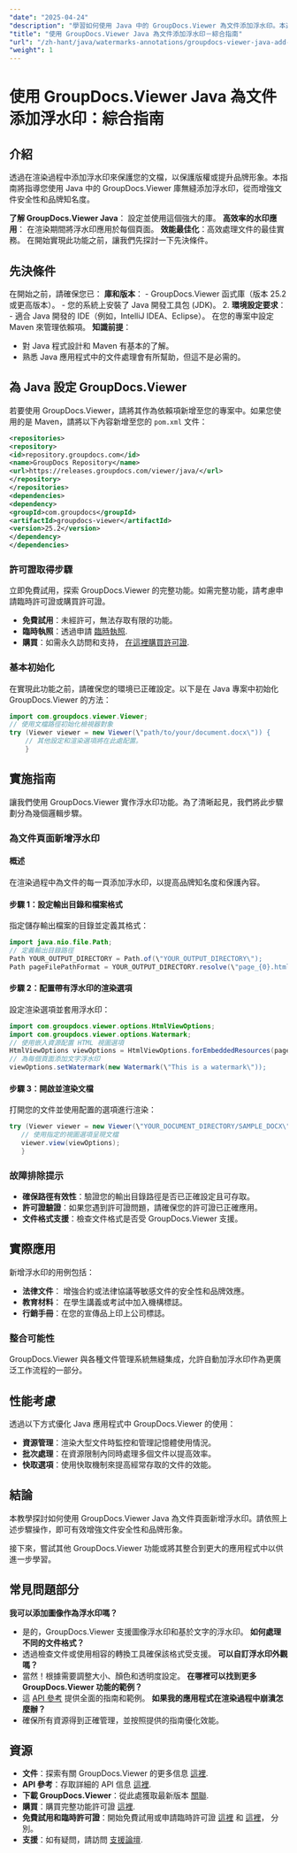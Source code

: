 ```yaml
---
"date": "2025-04-24"
"description": "學習如何使用 Java 中的 GroupDocs.Viewer 為文件添加浮水印。本逐步教學將幫助您增強文件安全性和品牌形象。"
"title": "使用 GroupDocs.Viewer Java 為文件添加浮水印－綜合指南"
"url": "/zh-hant/java/watermarks-annotations/groupdocs-viewer-java-add-watermark-documents/"
"weight": 1
---
```


# 使用 GroupDocs.Viewer Java 為文件添加浮水印：綜合指南

## 介紹

透過在渲染過程中添加浮水印來保護您的文檔，以保護版權或提升品牌形象。本指南將指導您使用 Java 中的 GroupDocs.Viewer 庫無縫添加浮水印，從而增強文件安全性和品牌知名度。

**了解 GroupDocs.Viewer Java**： 
設定並使用這個強大的庫。
**高效率的水印應用**： 
在渲染期間將浮水印應用於每個頁面。
**效能最佳化**：高效處理文件的最佳實務。
在開始實現此功能之前，讓我們先探討一下先決條件。
## 先決條件
在開始之前，請確保您已：
**庫和版本**：
	- GroupDocs.Viewer 函式庫（版本 25.2 或更高版本）。
	- 您的系統上安裝了 Java 開發工具包 (JDK)。 
2. **環境設定要求**：
	- 適合 Java 開發的 IDE（例如，IntelliJ IDEA、Eclipse）。
	在您的專案中設定 Maven 來管理依賴項。
**知識前提**：
- 對 Java 程式設計和 Maven 有基本的了解。
- 熟悉 Java 應用程式中的文件處理會有所幫助，但這不是必需的。
## 為 Java 設定 GroupDocs.Viewer
若要使用 GroupDocs.Viewer，請將其作為依賴項新增至您的專案中。如果您使用的是 Maven，請將以下內容新增至您的 `pom.xml` 文件：
```xml
<repositories>
<repository>
<id>repository.groupdocs.com</id>
<name>GroupDocs Repository</name>
<url>https://releases.groupdocs.com/viewer/java/</url>
</repository>
</repositories>
<dependencies>
<dependency>
<groupId>com.groupdocs</groupId>
<artifactId>groupdocs-viewer</artifactId>
<version>25.2</version>
</dependency>
</dependencies>
```

### 許可證取得步驟
立即免費試用，探索 GroupDocs.Viewer 的完整功能。如需完整功能，請考慮申請臨時許可證或購買許可證。
- **免費試用**：未經許可，無法存取有限的功能。
- **臨時執照**：透過申請 [臨時執照](https://purchase。groupdocs.com/temporary-license/).
- **購買**：如需永久訪問和支持， [在這裡購買許可證](https://purchase。groupdocs.com/buy).
### 基本初始化
在實現此功能之前，請確保您的環境已正確設定。以下是在 Java 專案中初始化 GroupDocs.Viewer 的方法：
```java
import com.groupdocs.viewer.Viewer;
// 使用文檔路徑初始化檢視器對象
try (Viewer viewer = new Viewer(\"path/to/your/document.docx\")) {
	// 其他設定和渲染選項將在此處配置。
	}
```

## 實施指南
讓我們使用 GroupDocs.Viewer 實作浮水印功能。為了清晰起見，我們將此步驟劃分為幾個邏輯步驟。
### 為文件頁面新增浮水印
#### 概述
在渲染過程中為文件的每一頁添加浮水印，以提高品牌知名度和保護內容。
#### 步驟 1：設定輸出目錄和檔案格式
指定儲存輸出檔案的目錄並定義其格式：
```java
import java.nio.file.Path;
// 定義輸出目錄路徑
Path YOUR_OUTPUT_DIRECTORY = Path.of(\"YOUR_OUTPUT_DIRECTORY\");
Path pageFilePathFormat = YOUR_OUTPUT_DIRECTORY.resolve(\"page_{0}.html\");
```
#### 步驟 2：配置帶有浮水印的渲染選項
設定渲染選項並套用浮水印：
```java
import com.groupdocs.viewer.options.HtmlViewOptions;
import com.groupdocs.viewer.options.Watermark;
// 使用嵌入資源配置 HTML 視圖選項
HtmlViewOptions viewOptions = HtmlViewOptions.forEmbeddedResources(pageFilePathFormat);
// 為每個頁面添加文字浮水印
viewOptions.setWatermark(new Watermark(\"This is a watermark\"));
```

#### 步驟 3：開啟並渲染文檔
打開您的文件並使用配置的選項進行渲染：
```java
try (Viewer viewer = new Viewer(\"YOUR_DOCUMENT_DIRECTORY/SAMPLE_DOCX\")) {
   // 使用指定的視圖選項呈現文檔
   viewer.view(viewOptions);
   }
```

### 故障排除提示
- **確保路徑有效性**：驗證您的輸出目錄路徑是否已正確設定且可存取。
- **許可證驗證**：如果您遇到許可證問題，請確保您的許可證已正確應用。
- **文件格式支援**：檢查文件格式是否受 GroupDocs.Viewer 支援。
## 實際應用
新增浮水印的用例包括：
- **法律文件**： 
增強合約或法律協議等敏感文件的安全性和品牌效應。
- **教育材料**： 
在學生講義或考試中加入機構標誌。
- **行銷手冊**：在您的宣傳品上印上公司標誌。
### 整合可能性
GroupDocs.Viewer 與各種文件管理系統無縫集成，允許自動加浮水印作為更廣泛工作流程的一部分。
## 性能考慮
透過以下方式優化 Java 應用程式中 GroupDocs.Viewer 的使用：
- **資源管理**：渲染大型文件時監控和管理記憶體使用情況。
- **批次處理**：在資源限制內同時處理多個文件以提高效率。
- **快取選項**：使用快取機制來提高經常存取的文件的效能。
## 結論
本教學探討如何使用 GroupDocs.Viewer Java 為文件頁面新增浮水印。請依照上述步驟操作，即可有效增強文件安全性和品牌形象。

接下來，嘗試其他 GroupDocs.Viewer 功能或將其整合到更大的應用程式中以供進一步學習。
## 常見問題部分
**我可以添加圖像作為浮水印嗎？**
- 是的，GroupDocs.Viewer 支援圖像浮水印和基於文字的浮水印。
**如何處理不同的文件格式？**
- 透過檢查文件或使用相容的轉換工具確保該格式受支援。
**可以自訂浮水印外觀嗎？**
- 當然！根據需要調整大小、顏色和透明度設定。
**在哪裡可以找到更多 GroupDocs.Viewer 功能的範例？**
- 這 [API 參考](https://reference.groupdocs.com/viewer/java/) 提供全面的指南和範例。
**如果我的應用程式在渲染過程中崩潰怎麼辦？**
- 確保所有資源得到正確管理，並按照提供的指南優化效能。

## 資源
- **文件**：探索有關 GroupDocs.Viewer 的更多信息 [這裡](https://docs。groupdocs.com/viewer/java/).
- **API 參考**：存取詳細的 API 信息 [這裡](https://reference。groupdocs.com/viewer/java/).
- **下載 GroupDocs.Viewer**：從此處獲取最新版本 [關聯](https://releases。groupdocs.com/viewer/java/).
- **購買**：購買完整功能許可證 [這裡](https://purchase。groupdocs.com/buy).
- **免費試用和臨時許可證**：開始免費試用或申請臨時許可證 [這裡](https://releases.groupdocs.com/viewer/java/) 和 [這裡](https://purchase.groupdocs.com/temporary-license/)， 分別。
- **支援**：如有疑問，請訪問 [支援論壇](https://forum。groupdocs.com/viewer/).